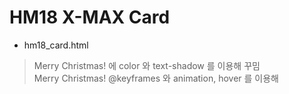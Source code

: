 # HM18 X-MAX Card
- hm18_card.html
> Merry Christmas! 에 color 와 text-shadow 를 이용해 꾸밈<br>
> Merry Christmas! @keyframes 와 animation, hover 를 이용해
